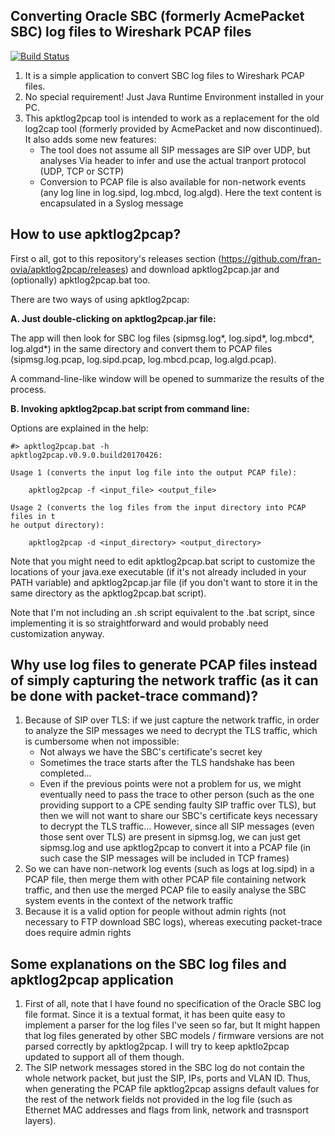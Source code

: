 ## Converting Oracle SBC (formerly AcmePacket SBC) log files to Wireshark PCAP files
[![Build Status](https://travis-ci.org/fran-ovia/apktlog2pcap.svg?branch=master)](https://travis-ci.org/fran-ovia/apktlog2pcap)

1. It is a simple application to convert SBC log files to Wireshark PCAP files.
2. No special requirement! Just Java Runtime Environment installed in your PC.
3. This apktlog2pcap tool is intended to work as a replacement for the old log2cap tool (formerly provided by AcmePacket and now discontinued). It also adds some new features:
   * The tool does not assume all SIP messages are SIP over UDP, but analyses Via header to infer and use the actual tranport protocol (UDP, TCP or SCTP)
   * Conversion to PCAP file is also available for non-network events (any log line in log.sipd, log.mbcd, log.algd). Here the text content is encapsulated in a Syslog message

## How to use apktlog2pcap?

First o all, got to this repository's releases section (https://github.com/fran-ovia/apktlog2pcap/releases) and download apktlog2pcap.jar and (optionally) apktlog2pcap.bat too.

There are two ways of using apktlog2pcap:

**A. Just double-clicking on apktlog2pcap.jar file:**

The app will then look for SBC log files (sipmsg.log*, log.sipd*, log.mbcd*, log.algd*) in the same directory and convert them to PCAP files (sipmsg.log.pcap, log.sipd.pcap, log.mbcd.pcap, log.algd.pcap).

A command-line-like window will be opened to summarize the results of the process.

**B. Invoking apktlog2pcap.bat script from command line:**

Options are explained in the help:

```
#> apktlog2pcap.bat -h
apktlog2pcap.v0.9.0.build20170426:

Usage 1 (converts the input log file into the output PCAP file):

    apktlog2pcap -f <input_file> <output_file>

Usage 2 (converts the log files from the input directory into PCAP files in t
he output directory):

    apktlog2pcap -d <input_directory> <output_directory>
```

Note that you might need to edit apktlog2pcap.bat script to customize the locations of your java.exe executable (if it's not already included in your PATH variable) and apktlog2pcap.jar file (if you don't want to store it in the same directory as the apktlog2pcap.bat script).

Note that I'm not including an .sh script equivalent to the .bat script, since implementing it is so straightforward and would probably need customization anyway.

## Why use log files to generate PCAP files instead of simply capturing the network traffic (as it can be done with packet-trace command)?

1. Because of SIP over TLS: if we just capture the network traffic, in order to analyze the SIP messages we need to decrypt the TLS traffic, which is cumbersome when not impossible:
   * Not always we have the SBC's certificate's secret key
   * Sometimes the trace starts after the TLS handshake has been completed...
   * Even if the previous points were not a problem for us, we might eventually need to pass the trace to other person (such as the one providing support to a CPE sending faulty SIP traffic over TLS), but then we will not want to share our SBC's certificate keys necessary to decrypt the TLS traffic...
However, since all SIP messages (even those sent over TLS) are present in sipmsg.log, we can just get sipmsg.log and use apktlog2pcap to convert it into a PCAP file (in such case the SIP messages will be included in TCP frames)
2. So we can have non-network log events (such as logs at log.sipd) in a PCAP file, then merge them with other PCAP file containing network traffic, and then use the merged PCAP file to easily analyse the SBC system events in the context of the network traffic
3. Because it is a valid option for people without admin rights (not necessary to FTP download SBC logs), whereas executing packet-trace does require admin rights 

## Some explanations on the SBC log files and apktlog2pcap application

1. First of all, note that I have found no specification of the Oracle SBC log file format. Since it is a textual format, it has been quite easy to implement a parser for the log files I've seen so far, but It might happen that log files generated by other SBC models / firmware versions are not parsed correctly by apktlog2pcap. I will try to keep apktlo2pcap updated to support all of them though.
2. The SIP network messages stored in the SBC log do not contain the whole network packet, but just the SIP, IPs, ports and VLAN ID. Thus, when generating the PCAP file apktlog2pcap assigns default values for the rest of the network fields not provided in the log file (such as Ethernet MAC addresses and flags from link, network and trasnsport layers).
